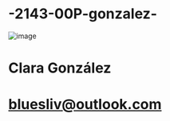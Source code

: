# -2143-00P-gonzalez-

![image](https://cloud.githubusercontent.com/assets/16825485/12494636/00a255e6-c051-11e5-8189-44a1fef24cf2.jpg)

# Clara González
# bluesliv@outlook.com
